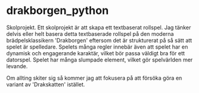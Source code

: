 # drakborgen_python
Skolprojekt.
Ett skolprojekt är att skapa ett textbaserat rollspel. 
Jag tänker delvis eller helt basera detta textbaserade 
rollspel på den moderna brädpelsklassikern 'Drakborgen' 
eftersom det är strukturerat på så sätt att spelet är spelledare. 
Spelets många regler innebär även att spelet har en dynamisk och 
engagerande karaktär, vilket bör passa väldigt bra för ett datorspel. 
Spelet har många slumpade element, vilket gör spelvärlden mer levande. 

Om allting skiter sig så kommer jag att fokusera på att försöka göra en variant av 'Drakskatten' istället.
